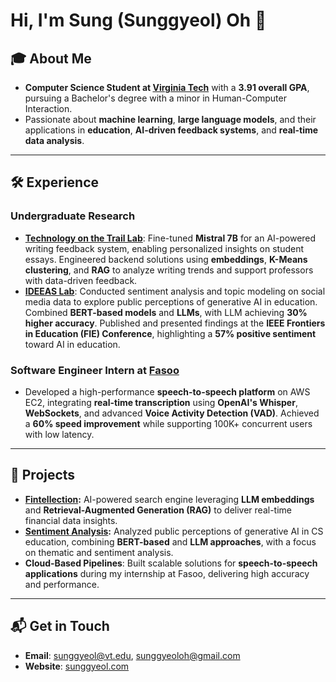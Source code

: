 # Hi, I'm Sung (Sunggyeol) Oh 👋

## 🎓 About Me
- **Computer Science Student at [Virginia Tech](https://www.vt.edu)** with a **3.91 overall GPA**, pursuing a Bachelor's degree with a minor in Human-Computer Interaction.  
- Passionate about **machine learning**, **large language models**, and their applications in **education**, **AI-driven feedback systems**, and **real-time data analysis**.  

---

## 🛠️ Experience
### **Undergraduate Research**  
- **[Technology on the Trail Lab](https://techonthetrail.net/)**: Fine-tuned **Mistral 7B** for an AI-powered writing feedback system, enabling personalized insights on student essays. Engineered backend solutions using **embeddings**, **K-Means clustering**, and **RAG** to analyze writing trends and support professors with data-driven feedback.  
- **[IDEEAS Lab](https://ideeaslab.com)**: Conducted sentiment analysis and topic modeling on social media data to explore public perceptions of generative AI in education. Combined **BERT-based models** and **LLMs**, with LLM achieving **30% higher accuracy**. Published and presented findings at the **IEEE Frontiers in Education (FIE) Conference**, highlighting a **57% positive sentiment** toward AI in education.

### **Software Engineer Intern** at [Fasoo](https://www.fasoo.com)  
- Developed a high-performance **speech-to-speech platform** on AWS EC2, integrating **real-time transcription** using **OpenAI's Whisper**, **WebSockets**, and advanced **Voice Activity Detection (VAD)**. Achieved a **60% speed improvement** while supporting 100K+ concurrent users with low latency.

---

## 🚀 Projects
- **[Fintellection](https://www.fintellection.com/):** AI-powered search engine leveraging **LLM embeddings** and **Retrieval-Augmented Generation (RAG)** to deliver real-time financial data insights.  
- **[Sentiment Analysis](https://drive.google.com/file/d/1jjJfiynY9I7R6g6xFQ6rKqt0RtYlRUZY/view?usp=sharing):** Analyzed public perceptions of generative AI in CS education, combining **BERT-based** and **LLM approaches**, with a focus on thematic and sentiment analysis.  
- **Cloud-Based Pipelines**: Built scalable solutions for **speech-to-speech applications** during my internship at Fasoo, delivering high accuracy and performance.

---

## 📬 Get in Touch
- **Email**: sunggyeol@vt.edu, sunggyeoloh@gmail.com
- **Website**: [sunggyeol.com](https://www.sunggyeol.com)  
